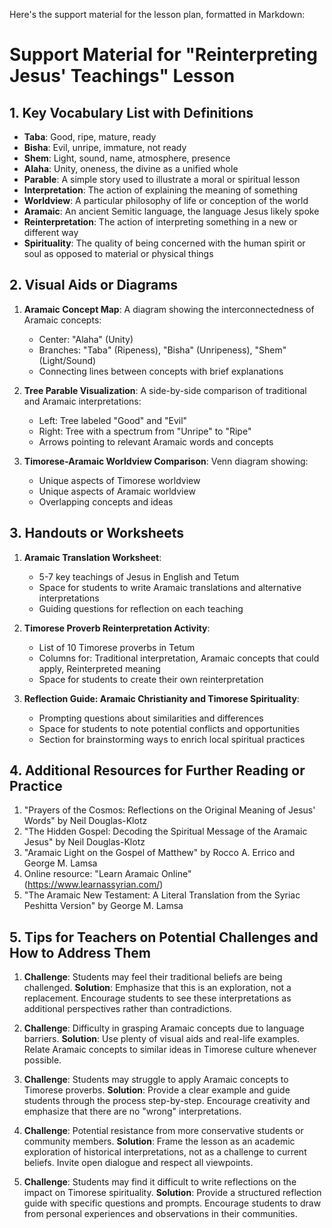 Here's the support material for the lesson plan, formatted in Markdown:

# Support Material for "Reinterpreting Jesus' Teachings" Lesson

## 1. Key Vocabulary List with Definitions

- **Taba**: Good, ripe, mature, ready
- **Bisha**: Evil, unripe, immature, not ready
- **Shem**: Light, sound, name, atmosphere, presence
- **Alaha**: Unity, oneness, the divine as a unified whole
- **Parable**: A simple story used to illustrate a moral or spiritual lesson
- **Interpretation**: The action of explaining the meaning of something
- **Worldview**: A particular philosophy of life or conception of the world
- **Aramaic**: An ancient Semitic language, the language Jesus likely spoke
- **Reinterpretation**: The action of interpreting something in a new or different way
- **Spirituality**: The quality of being concerned with the human spirit or soul as opposed to material or physical things

## 2. Visual Aids or Diagrams

1. **Aramaic Concept Map**:
   A diagram showing the interconnectedness of Aramaic concepts:
   - Center: "Alaha" (Unity)
   - Branches: "Taba" (Ripeness), "Bisha" (Unripeness), "Shem" (Light/Sound)
   - Connecting lines between concepts with brief explanations

2. **Tree Parable Visualization**:
   A side-by-side comparison of traditional and Aramaic interpretations:
   - Left: Tree labeled "Good" and "Evil"
   - Right: Tree with a spectrum from "Unripe" to "Ripe"
   - Arrows pointing to relevant Aramaic words and concepts

3. **Timorese-Aramaic Worldview Comparison**:
   Venn diagram showing:
   - Unique aspects of Timorese worldview
   - Unique aspects of Aramaic worldview
   - Overlapping concepts and ideas

## 3. Handouts or Worksheets

1. **Aramaic Translation Worksheet**:
   - 5-7 key teachings of Jesus in English and Tetum
   - Space for students to write Aramaic translations and alternative interpretations
   - Guiding questions for reflection on each teaching

2. **Timorese Proverb Reinterpretation Activity**:
   - List of 10 Timorese proverbs in Tetum
   - Columns for: Traditional interpretation, Aramaic concepts that could apply, Reinterpreted meaning
   - Space for students to create their own reinterpretation

3. **Reflection Guide: Aramaic Christianity and Timorese Spirituality**:
   - Prompting questions about similarities and differences
   - Space for students to note potential conflicts and opportunities
   - Section for brainstorming ways to enrich local spiritual practices

## 4. Additional Resources for Further Reading or Practice

1. "Prayers of the Cosmos: Reflections on the Original Meaning of Jesus' Words" by Neil Douglas-Klotz
2. "The Hidden Gospel: Decoding the Spiritual Message of the Aramaic Jesus" by Neil Douglas-Klotz
3. "Aramaic Light on the Gospel of Matthew" by Rocco A. Errico and George M. Lamsa
4. Online resource: "Learn Aramaic Online" (https://www.learnassyrian.com/)
5. "The Aramaic New Testament: A Literal Translation from the Syriac Peshitta Version" by George M. Lamsa

## 5. Tips for Teachers on Potential Challenges and How to Address Them

1. **Challenge**: Students may feel their traditional beliefs are being challenged.
   **Solution**: Emphasize that this is an exploration, not a replacement. Encourage students to see these interpretations as additional perspectives rather than contradictions.

2. **Challenge**: Difficulty in grasping Aramaic concepts due to language barriers.
   **Solution**: Use plenty of visual aids and real-life examples. Relate Aramaic concepts to similar ideas in Timorese culture whenever possible.

3. **Challenge**: Students may struggle to apply Aramaic concepts to Timorese proverbs.
   **Solution**: Provide a clear example and guide students through the process step-by-step. Encourage creativity and emphasize that there are no "wrong" interpretations.

4. **Challenge**: Potential resistance from more conservative students or community members.
   **Solution**: Frame the lesson as an academic exploration of historical interpretations, not as a challenge to current beliefs. Invite open dialogue and respect all viewpoints.

5. **Challenge**: Students may find it difficult to write reflections on the impact on Timorese spirituality.
   **Solution**: Provide a structured reflection guide with specific questions and prompts. Encourage students to draw from personal experiences and observations in their communities.